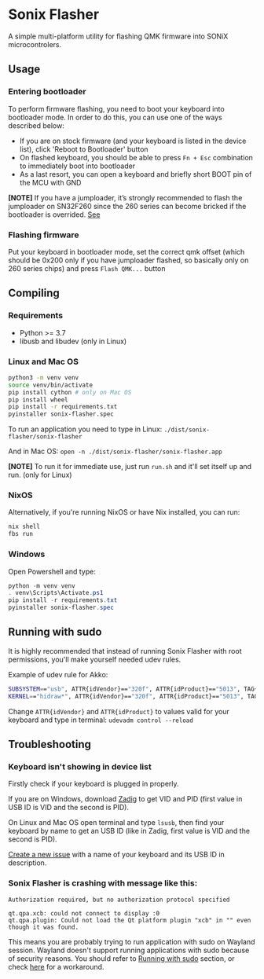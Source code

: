 # Sonix Flasher
A simple multi-platform utility for flashing QMK firmware into SONiX microcontrolers.

## Usage
### Entering bootloader

To perform firmware flashing, you need to boot your keyboard into bootloader mode. In order to do this, you can use one of the ways described below:

* If you are on stock firmware (and your keyboard is listed in the device list), click 'Reboot to Bootloader' button
* On flashed keyboard, you should be able to press `Fn + Esc` combination to immediately boot into bootloader
* As a last resort, you can open a keyboard and briefly short BOOT pin of the MCU with GND

**[NOTE]** If you have a jumploader, it’s strongly recommended to flash the jumploader on SN32F260 since the 260 series can become bricked if the bootloader is overrided. [See](https://github.com/SonixQMK/sonix-keyboard-bootloader#entering-the-bootloader)

### Flashing firmware

Put your keyboard in bootloader mode, set the correct qmk offset (which should be 0x200 only if you have jumploader flashed, so basically only on 260 series chips) and press `Flash QMK...` button

## Compiling
### Requirements
* Python >= 3.7
* libusb and libudev (only in Linux)

### Linux and Mac OS

```sh
python3 -m venv venv
source venv/bin/activate
pip install cython # only on Mac OS
pip install wheel
pip install -r requirements.txt
pyinstaller sonix-flasher.spec
```

To run an application you need to type in Linux:
`./dist/sonix-flasher/sonix-flasher`

And in Mac OS:
`open -n ./dist/sonix-flasher/sonix-flasher.app`

**[NOTE]** To run it for immediate use, just run `run.sh` and it'll set itself up and run. (only for Linux)

### NixOS

Alternatively, if you're running NixOS or have Nix installed, you can run:

```sh
nix shell
fbs run
```

### Windows

Open Powershell and type:

```powershell
python -m venv venv
. venv\Scripts\Activate.ps1
pip install -r requirements.txt
pyinstaller sonix-flasher.spec
```

## Running with sudo

It is highly recommended that instead of running Sonix Flasher with root permissions, you'll make yourself needed udev rules. 

Example of udev rule for Akko:
```sh
SUBSYSTEM=="usb", ATTR{idVendor}=="320f", ATTR{idProduct}=="5013", TAG+="uaccess", TAG+="udev-acl"
KERNEL=="hidraw*", ATTR{idVendor}=="320f", ATTR{idProduct}=="5013", TAG+="uaccess", TAG+="udev-acl"
```

Change `ATTR{idVendor}` and `ATTR{idProduct}` to values valid for your keyboard and type in terminal: `udevadm control --reload`

## Troubleshooting
### Keyboard isn't showing in device list
Firstly check if your keyboard is plugged in properly.

If you are on Windows, download [Zadig](https://zadig.akeo.ie/) to get VID and PID (first value in USB ID is VID and the second is PID). 

On Linux and Mac OS open terminal and type `lsusb`, then find your keyboard by name to get an USB ID (like in Zadig, first value is VID and the second is PID). 

[Create a new issue](https://github.com/SonixQMK/sonix-flasher/issues/new) with a name of your keyboard and its USB ID in description.

### Sonix Flasher is crashing with message like this:
```
Authorization required, but no authorization protocol specified

qt.qpa.xcb: could not connect to display :0
qt.qpa.plugin: Could not load the Qt platform plugin "xcb" in "" even though it was found.
```

This means you are probably trying to run application with sudo on Wayland session. Wayland doesn't support running applications with sudo because of security reasons. You should refer to [Running with sudo](#running-with-sudo) section, or check [here](https://wiki.archlinux.org/title/Running_GUI_applications_as_root#Wayland) for a workaround.